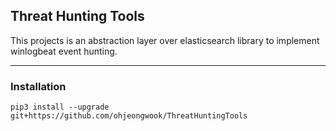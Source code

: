 ## Threat Hunting Tools

This projects is an abstraction layer over elasticsearch library to implement winlogbeat event hunting.

---
### Installation

```
pip3 install --upgrade git+https://github.com/ohjeongwook/ThreatHuntingTools
```